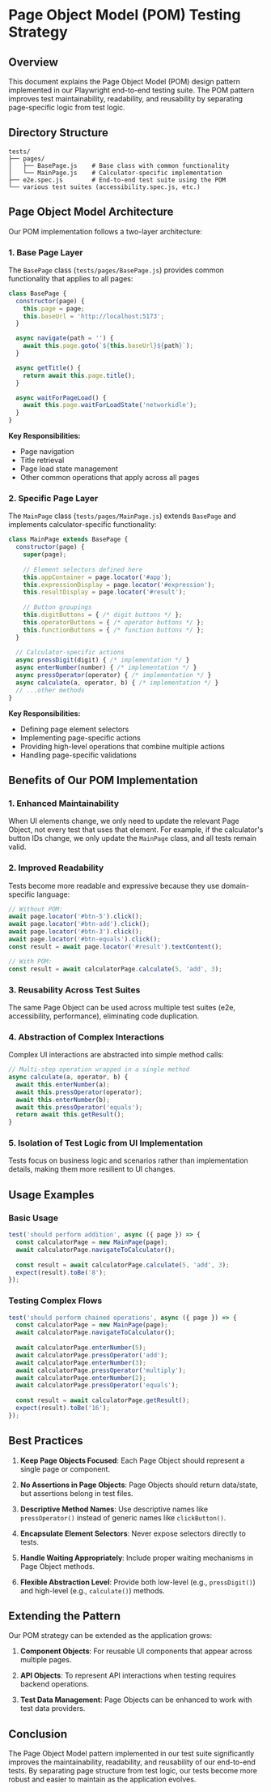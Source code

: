 # Page Object Model (POM) Testing Strategy

## Overview

This document explains the Page Object Model (POM) design pattern implemented in our Playwright end-to-end testing suite. The POM pattern improves test maintainability, readability, and reusability by separating page-specific logic from test logic.

## Directory Structure

```
tests/
├── pages/
│   ├── BasePage.js    # Base class with common functionality
│   └── MainPage.js    # Calculator-specific implementation
├── e2e.spec.js        # End-to-end test suite using the POM
└── various test suites (accessibility.spec.js, etc.)
```

## Page Object Model Architecture

Our POM implementation follows a two-layer architecture:

### 1. Base Page Layer

The `BasePage` class (`tests/pages/BasePage.js`) provides common functionality that applies to all pages:

```javascript
class BasePage {
  constructor(page) {
    this.page = page;
    this.baseUrl = 'http://localhost:5173';
  }

  async navigate(path = '') {
    await this.page.goto(`${this.baseUrl}${path}`);
  }

  async getTitle() {
    return await this.page.title();
  }

  async waitForPageLoad() {
    await this.page.waitForLoadState('networkidle');
  }
}
```

**Key Responsibilities:**
- Page navigation
- Title retrieval
- Page load state management
- Other common operations that apply across all pages

### 2. Specific Page Layer

The `MainPage` class (`tests/pages/MainPage.js`) extends `BasePage` and implements calculator-specific functionality:

```javascript
class MainPage extends BasePage {
  constructor(page) {
    super(page);
    
    // Element selectors defined here
    this.appContainer = page.locator('#app');
    this.expressionDisplay = page.locator('#expression');
    this.resultDisplay = page.locator('#result');
    
    // Button groupings
    this.digitButtons = { /* digit buttons */ };
    this.operatorButtons = { /* operator buttons */ };
    this.functionButtons = { /* function buttons */ };
  }
  
  // Calculator-specific actions
  async pressDigit(digit) { /* implementation */ }
  async enterNumber(number) { /* implementation */ }
  async pressOperator(operator) { /* implementation */ }
  async calculate(a, operator, b) { /* implementation */ }
  // ...other methods
}
```

**Key Responsibilities:**
- Defining page element selectors
- Implementing page-specific actions
- Providing high-level operations that combine multiple actions
- Handling page-specific validations

## Benefits of Our POM Implementation

### 1. Enhanced Maintainability

When UI elements change, we only need to update the relevant Page Object, not every test that uses that element. For example, if the calculator's button IDs change, we only update the `MainPage` class, and all tests remain valid.

### 2. Improved Readability

Tests become more readable and expressive because they use domain-specific language:

```javascript
// Without POM:
await page.locator('#btn-5').click();
await page.locator('#btn-add').click();
await page.locator('#btn-3').click();
await page.locator('#btn-equals').click();
const result = await page.locator('#result').textContent();

// With POM:
const result = await calculatorPage.calculate(5, 'add', 3);
```

### 3. Reusability Across Test Suites

The same Page Object can be used across multiple test suites (e2e, accessibility, performance), eliminating code duplication.

### 4. Abstraction of Complex Interactions

Complex UI interactions are abstracted into simple method calls:

```javascript
// Multi-step operation wrapped in a single method
async calculate(a, operator, b) {
  await this.enterNumber(a);
  await this.pressOperator(operator);
  await this.enterNumber(b);
  await this.pressOperator('equals');
  return await this.getResult();
}
```

### 5. Isolation of Test Logic from UI Implementation

Tests focus on business logic and scenarios rather than implementation details, making them more resilient to UI changes.

## Usage Examples

### Basic Usage

```javascript
test('should perform addition', async ({ page }) => {
  const calculatorPage = new MainPage(page);
  await calculatorPage.navigateToCalculator();
  
  const result = await calculatorPage.calculate(5, 'add', 3);
  expect(result).toBe('8');
});
```

### Testing Complex Flows

```javascript
test('should perform chained operations', async ({ page }) => {
  const calculatorPage = new MainPage(page);
  await calculatorPage.navigateToCalculator();
  
  await calculatorPage.enterNumber(5);
  await calculatorPage.pressOperator('add');
  await calculatorPage.enterNumber(3);
  await calculatorPage.pressOperator('multiply');
  await calculatorPage.enterNumber(2);
  await calculatorPage.pressOperator('equals');
  
  const result = await calculatorPage.getResult();
  expect(result).toBe('16');
});
```

## Best Practices

1. **Keep Page Objects Focused**: Each Page Object should represent a single page or component.

2. **No Assertions in Page Objects**: Page Objects should return data/state, but assertions belong in test files.

3. **Descriptive Method Names**: Use descriptive names like `pressOperator()` instead of generic names like `clickButton()`.

4. **Encapsulate Element Selectors**: Never expose selectors directly to tests.

5. **Handle Waiting Appropriately**: Include proper waiting mechanisms in Page Object methods.

6. **Flexible Abstraction Level**: Provide both low-level (e.g., `pressDigit()`) and high-level (e.g., `calculate()`) methods.

## Extending the Pattern

Our POM strategy can be extended as the application grows:

1. **Component Objects**: For reusable UI components that appear across multiple pages.

2. **API Objects**: To represent API interactions when testing requires backend operations.

3. **Test Data Management**: Page Objects can be enhanced to work with test data providers.

## Conclusion

The Page Object Model pattern implemented in our test suite significantly improves the maintainability, readability, and reusability of our end-to-end tests. By separating page structure from test logic, our tests become more robust and easier to maintain as the application evolves.